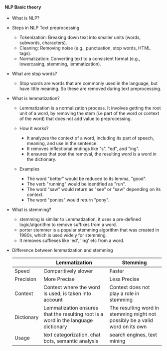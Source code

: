 #### NLP Basic theory
- What is NLP?
- Steps in NLP Text preprocessing.
    - Tokenization: Breaking down text into smaller units (words, subwords, characters).
    - Cleaning: Removing noise (e.g., punctuation, stop words, HTML tags).
    - Normalization: Converting text to a consistent format (e.g., lowercasing, stemming, lemmatization).

- What are stop words?
    - Stop words are words that are commonly used in the language, but have little meaning. So these are removed during text preprocessing.

- What is lemmatization?
    - Lemmatization is a normalization process. It involves getting the root unit of a word, by removing the stem (i.e part of the word or context of the word) that does not add value to preprocessing.
    
    - How it works?
        - It analyzes the context of a word, including its part of speech, meaning, and use in the sentence.
        - It removes inflectional endings like "s", "ed", and "ing".
        - It ensures that post the removal, the resulting word is a word in the dictionary.
    - Examples 
        - The word "better" would be reduced to its lemma, "good".
        - The verb "running" would be identified as "run".
        - The word "saw" would return as "see" or "saw" depending on its context.
        - The word "ponies" would return "pony".

- What is stemming?
    - stemming is similar to Lemmatization, it uses a pre-defined logic/algorithm to remove suffixes from a word.
    - porter stemmer is a popular stemming algorithm that was created in 1980s, which is used widely for stemming.
    - It removes suffiexes like 'ed', 'ing' etc from a word.

- Difference between lemmatization and stemming
    
    |   | Lemmatization | Stemming |
    |---|---|---|
    | Speed | Comparitively slower | Faster |
    | Precision | More Precise | Less Precise |
    | Context | Context where the word is used, is taken into account | Context does not play a role in stemming |
    | Dictionary | Lemmatization ensures that the resulting root is a word in the language dictionary | The resulting word in stemming might not possibly be a valid word on its own |
    | Usage | text categorization, chat bots, semantic analysis | search engines, text mining |
